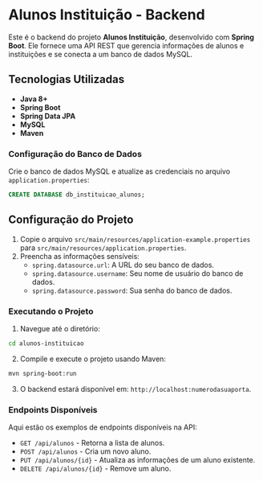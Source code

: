 # Alunos Instituição - Backend

Este é o backend do projeto **Alunos Instituição**, desenvolvido com **Spring Boot**. Ele fornece uma API REST que gerencia informações de alunos e instituições e se conecta a um banco de dados MySQL.

## Tecnologias Utilizadas

- **Java 8+**
- **Spring Boot**
- **Spring Data JPA**
- **MySQL**
- **Maven**

### Configuração do Banco de Dados

Crie o banco de dados MySQL e atualize as credenciais no arquivo `application.properties`:

```sql
CREATE DATABASE db_instituicao_alunos;
```

## Configuração do Projeto

1. Copie o arquivo `src/main/resources/application-example.properties` para `src/main/resources/application.properties`.
2. Preencha as informações sensíveis:
   - `spring.datasource.url`: A URL do seu banco de dados.
   - `spring.datasource.username`: Seu nome de usuário do banco de dados.
   - `spring.datasource.password`: Sua senha do banco de dados.


### Executando o Projeto

1. Navegue até o diretório:

```bash
cd alunos-instituicao
```

2. Compile e execute o projeto usando Maven:

```bash
mvn spring-boot:run
```

3. O backend estará disponível em: `http://localhost:numerodasuaporta`.

### Endpoints Disponíveis

Aqui estão os exemplos de endpoints disponíveis na API:

- `GET /api/alunos` - Retorna a lista de alunos.
- `POST /api/alunos` - Cria um novo aluno.
- `PUT /api/alunos/{id}` - Atualiza as informações de um aluno existente.
- `DELETE /api/alunos/{id}` - Remove um aluno.